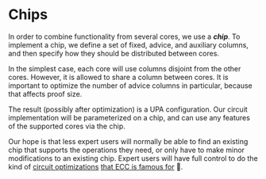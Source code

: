 # Chips

In order to combine functionality from several cores, we use a ***chip***. To implement a
chip, we define a set of fixed, advice, and auxiliary columns, and then specify how they
should be distributed between cores.

In the simplest case, each core will use columns disjoint from the other cores. However, it
is allowed to share a column between cores. It is important to optimize the number of advice
columns in particular, because that affects proof size.

The result (possibly after optimization) is a UPA configuration. Our circuit implementation
will be parameterized on a chip, and can use any features of the supported cores via the chip.

Our hope is that less expert users will normally be able to find an existing chip that
supports the operations they need, or only have to make minor modifications to an existing
chip. Expert users will have full control to do the kind of
[circuit optimizations](https://zips.z.cash/protocol/canopy.pdf#circuitdesign)
[that ECC is famous  for](https://electriccoin.co/blog/cultivating-sapling-faster-zksnarks/) 🙂.
